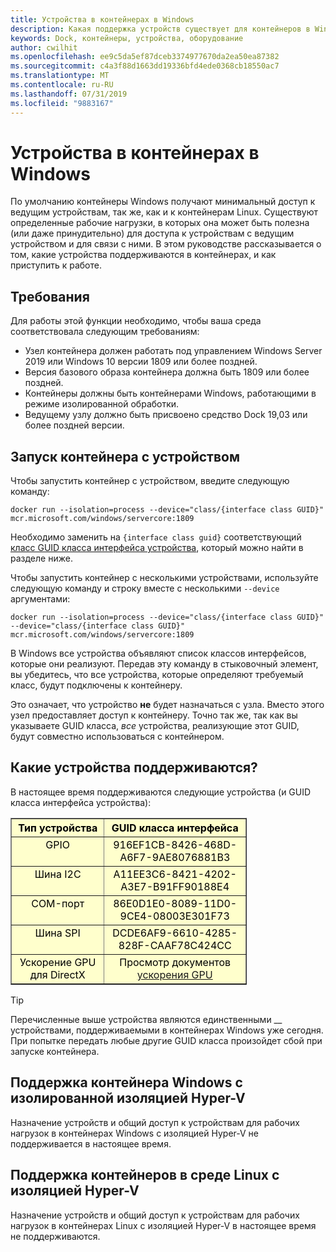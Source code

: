 ```yaml
---
title: Устройства в контейнерах в Windows
description: Какая поддержка устройств существует для контейнеров в Windows
keywords: Dock, контейнеры, устройства, оборудование
author: cwilhit
ms.openlocfilehash: ee9c5da5ef87dceb3374977670da2ea50ea87382
ms.sourcegitcommit: c4a3f88d1663dd19336bfd4ede0368cb18550ac7
ms.translationtype: MT
ms.contentlocale: ru-RU
ms.lasthandoff: 07/31/2019
ms.locfileid: "9883167"
---
```

# <a name="devices-in-containers-on-windows"></a>Устройства в контейнерах в Windows

По умолчанию контейнеры Windows получают минимальный доступ к ведущим устройствам, так же, как и к контейнерам Linux. Существуют определенные рабочие нагрузки, в которых она может быть полезна (или даже принудительно) для доступа к устройствам с ведущим устройством и для связи с ними. В этом руководстве рассказывается о том, какие устройства поддерживаются в контейнерах, и как приступить к работе.

## <a name="requirements"></a>Требования

Для работы этой функции необходимо, чтобы ваша среда соответствовала следующим требованиям:
- Узел контейнера должен работать под управлением Windows Server 2019 или Windows 10 версии 1809 или более поздней.
- Версия базового образа контейнера должна быть 1809 или более поздней.
- Контейнеры должны быть контейнерами Windows, работающими в режиме изолированной обработки.
- Ведущему узлу должно быть присвоено средство Dock 19,03 или более поздней версии.

## <a name="run-a-container-with-a-device"></a>Запуск контейнера с устройством

Чтобы запустить контейнер с устройством, введите следующую команду:

```shell
docker run --isolation=process --device="class/{interface class GUID}" mcr.microsoft.com/windows/servercore:1809
```

Необходимо заменить на `{interface class guid}` соответствующий [класс GUID класса интерфейса устройства](https://docs.microsoft.com/windows-hardware/drivers/install/overview-of-device-interface-classes), который можно найти в разделе ниже.

Чтобы запустить контейнер с несколькими устройствами, используйте следующую команду и строку вместе с несколькими `--device` аргументами:

```shell
docker run --isolation=process --device="class/{interface class GUID}" --device="class/{interface class GUID}" mcr.microsoft.com/windows/servercore:1809
```

В Windows все устройства объявляют список классов интерфейсов, которые они реализуют. Передав эту команду в стыковочный элемент, вы убедитесь, что все устройства, которые определяют требуемый класс, будут подключены к контейнеру.

Это означает, что устройство **не** будет назначаться с узла. Вместо этого узел предоставляет доступ к контейнеру. Точно так же, так как вы указываете GUID класса, _все_ устройства, реализующие этот GUID, будут совместно использоваться с контейнером.

## <a name="what-devices-are-supported"></a>Какие устройства поддерживаются?

В настоящее время поддерживаются следующие устройства (и GUID класса интерфейса устройства):
  
<table border="1" style="background-color:FFFFCC;border-collapse:collapse;border:1px solid FFCC00;color:000000;width:75%" cellpadding="5" cellspacing="5">
<thead>
<tr valign="top">
<th><center>Тип устройства</center></th>
<th><center>GUID класса интерфейса</center></th>
</tr>
</thead>
<tbody>
<tr valign="top">
<td><center>GPIO</center></td>
<td><center>916EF1CB-8426-468D-A6F7-9AE8076881B3</center></td>
</tr>
<tr valign="top">
<td><center>Шина I2C</center></td>
<td><center>A11EE3C6-8421-4202-A3E7-B91FF90188E4</center></td>
</tr>
<tr valign="top">
<td><center>COM-порт</center></td>
<td><center>86E0D1E0-8089-11D0-9CE4-08003E301F73</center></td>
</tr>
<tr valign="top">
<td><center>Шина SPI</center></td>
<td><center>DCDE6AF9-6610-4285-828F-CAAF78C424CC</center></td>
</tr>
<tr valign="top">
<td><center>Ускорение GPU для DirectX</center></td>
<td><center>Просмотр документов <a href="https://docs.microsoft.com/virtualization/windowscontainers/deploy-containers/gpu-acceleration">ускорения GPU</a></center></td>
</tr>
</tbody>
</table>

> [!TIP]
> Перечисленные выше устройства являются единственными __ устройствами, поддерживаемыми в контейнерах Windows уже сегодня. При попытке передать любые другие GUID класса произойдет сбой при запуске контейнера.

## <a name="hyper-v-isolated-windows-container-support"></a>Поддержка контейнера Windows с изолированной изоляцией Hyper-V

Назначение устройств и общий доступ к устройствам для рабочих нагрузок в контейнерах Windows с изоляцией Hyper-V не поддерживается в настоящее время.

## <a name="hyper-v-isolated-linux-container-support"></a>Поддержка контейнеров в среде Linux с изоляцией Hyper-V

Назначение устройств и общий доступ к устройствам для рабочих нагрузок в контейнерах Linux с изоляцией Hyper-V в настоящее время не поддерживаются.